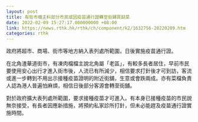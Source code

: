 ```yaml
---
layout: post
title: 有街市檔主料部分市民或因疫苗通行證轉至街舖買餸菜
date: 2022-02-09 15:27:17.000000000 +08:00
link: https://news.rthk.hk/rthk/ch/component/k2/1632756-20220209.htm
categories: rthk
---
```


政府將超市、商場、街市等地方納入表列處所範圍，日後實施疫苗通行證。

在北角渣華道街市，有凍肉檔檔主說北角屬「老區」，有較多長者居住，早前市民要使用安心出行才進入街市後，人流已有所減少，相信要求打針後才可到訪，客流或進一步轉到不用出示接種疫苗證明的附近街舖，生意或會跌兩成。亦有菜檔負責人認為港人普遍怕麻煩，相信日後部分客源會轉至街舖。

對於政府擴大表列處所範圍，要求接種疫苗才可進入。有本身已接種疫苗的市民說無奈接受，有長者因應新措施，將預約私家診所打針，但未必能趕及疫苗通行證實施時間。

